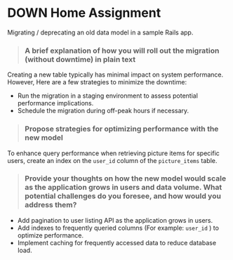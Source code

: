 # DOWN Home Assignment

Migrating / deprecating an old data model in a sample Rails app.

> ### A brief explanation of how you will roll out the migration (without downtime) in plain text 
Creating a new table typically has minimal impact on system performance. However, Here are a few strategies to minimize the downtime:
* Run the migration in a staging environment to assess potential performance implications.
* Schedule the migration during off-peak hours if necessary.

> ### Propose strategies for optimizing performance with the new model
To enhance query performance when retrieving picture items for specific users, create an index on the `user_id` column of the `picture_items` table.

> ### Provide your thoughts on how the new model would scale as the application grows in users and data volume. What potential challenges do you foresee, and how would you address them?
* Add pagination to user listing API as the application grows in users.
* Add indexes to frequently queried columns (For example: `user_id` ) to optimize performance.
* Implement caching for frequently accessed data to reduce database load.
